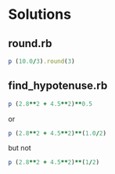 # Solutions

## round.rb

```ruby
p (10.0/3).round(3)
```

## find_hypotenuse.rb

```ruby
p (2.8**2 + 4.5**2)**0.5
```

or

```ruby
p (2.8**2 + 4.5**2)**(1.0/2)
```

but not

```ruby
p (2.8**2 + 4.5**2)**(1/2)
```

